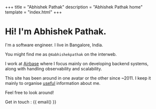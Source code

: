 +++
title = "Abhishek Pathak"
description = "Abhishek Pathak home"
template = "index.html"
+++

# Hi! I'm Abhishek Pathak.

I'm a software engineer. I live in Bangalore, India. 

You might find me as `@4abhishekpathak` on the interweb.

I work at [Airbase](https://www.airbase.com) where I focus mainly on developing backend systems, along with handling observability and scalability.

This site has been around in one avatar or the other since ~2011. I keep it mainly to organise [useful](https://nownownow.com/about) information about me.

<!-- I've also been [blogging](/blog) since ~2007, although it has become rarer over the years. -->

Feel free to look around!

Get in touch : {{ email() }}

<!-- ### Check out some of my featured posts.
- post 1
- post 2
- post 3
- post 4 -->